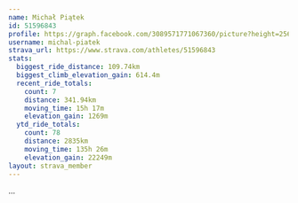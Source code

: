 ```yaml
---
name: Michał Piątek
id: 51596843
profile: https://graph.facebook.com/3089571771067360/picture?height=256&width=256
username: michal-piatek
strava_url: https://www.strava.com/athletes/51596843
stats:
  biggest_ride_distance: 109.74km
  biggest_climb_elevation_gain: 614.4m
  recent_ride_totals:
    count: 7
    distance: 341.94km
    moving_time: 15h 17m
    elevation_gain: 1269m
  ytd_ride_totals:
    count: 78
    distance: 2835km
    moving_time: 135h 26m
    elevation_gain: 22249m
layout: strava_member
--- 
```

...
